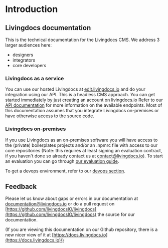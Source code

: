 # Introduction

## Livingdocs documentation

This is the technical documentation for the Livingdocs CMS. We address 3 larger audiences here:

* designers
* integrators
* core developers

### Livingdocs as a service

You can use our hosted Livingdocs at [edit.livingdocs.io](http://edit.livingdocs.io) and do your integration using our API. This is a headless CMS approach. You can get started immediately by just creating an account on livingdocs.io Refer to our [API documentation](https://edit.livingdocs.io/public-api.html#/public-api.html) for more information on the available endpoints. Most of this documentation assumes that you integrate Livingdocs on-premises or have otherwise access to the source code.

### Livingdocs on-premises

If you use Livingdocs as an on-premises software you will have access to the \(private\) boilerplates projects and/or an .npmrc file with access to our core repositories \(Note: this requires at least signing an evaluation contract, if you haven't done so already contact us at contact@livingdocs.io\). To start an evaluation you can go through [our evaluation guide](https://github.com/livingdocsIO/livingdocs/tree/cbc473431e6fc6178c42dc7ede0421b7caeccce9/walkthroughs/getting_started.md).

To get a devops environment, refer to our [devops section](https://github.com/livingdocsIO/livingdocs/tree/cbc473431e6fc6178c42dc7ede0421b7caeccce9/setup-and-deployment/self-hosting.md).

## Feedback

Please let us know about gaps or errors in our documentation at [documentation@livingdocs.io](mailto:%20documentation@livingdocs.io) or do a pull request on [https://github.com/livingdocsIO/livingdocs](https://github.com/livingdocsIO/livingdocs) the source for our documentation.

\(If you are viewing this documentation on our Github repository, there is a new nicer view of it at [https://docs.livingdocs.io](https://docs.livingdocs.io)\)

